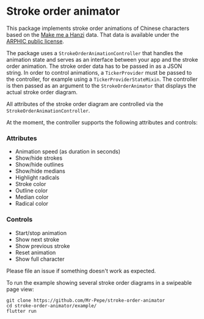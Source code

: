 # Stroke order animator

This package implements stroke order animations of Chinese characters based on the [Make me a Hanzi](https://github.com/skishore/makemeahanzi) data.
That data is available under the [ARPHIC public license](ARPHICPL.txt).

The package uses a `StrokeOrderAnimationController` that handles the animation state and serves as an interface between your app and the stroke order animation. The stroke order data has to be passed in as a JSON string. In order to control animations, a `TickerProvider` must be passed to the controller, for example using a `TickerProviderStateMixin`. The controller is then passed as an argument to the `StrokeOrderAnimator` that displays the actual stroke order diagram.

All attributes of the stroke order diagram are controlled via the `StrokeOrderAnimationController`.

At the moment, the controller supports the following attributes and controls:

### Attributes
* Animation speed (as duration in seconds)
* Show/hide strokes
* Show/hide outlines
* Show/hide medians
* Highlight radicals
* Stroke color
* Outline color
* Median color
* Radical color

### Controls
* Start/stop animation
* Show next stroke
* Show previous stroke
* Reset animation
* Show full character

Please file an issue if something doesn't work as expected.

To run the example showing several stroke order diagrams in a swipeable page view:

```
git clone https://github.com/Mr-Pepe/stroke-order-animator
cd stroke-order-animator/example/
flutter run
```